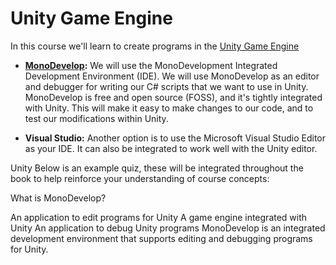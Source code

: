 # Unity Game Engine

In this course we'll learn to create programs in the [Unity Game Engine](https://unity3d.com/)

- **[MonoDevelop](monodevelop.md):**  We will use the MonoDevelopment Integrated Development Environment (IDE). We will use MonoDevelop as an editor and debugger for writing our C# scripts that we want to use in Unity. MonoDevelop is free and open source (FOSS), and it's tightly integrated with Unity.  This will make it easy to make changes to our code, and to test our modifications within Unity.

- **Visual Studio:**   Another option is to use the Microsoft Visual Studio Editor as your IDE.  It can also be integrated to work well with the Unity editor.


Unity 
Below is an example quiz, these will be integrated throughout the book to help reinforce your understanding of course concepts:
<quiz name="MonoDevelop">
    <question multiple>
        <p>What is MonoDevelop?</p>
        <answer correct>An application to edit programs for Unity</answer>
        <answer>A game engine integrated with Unity</answer>
        <answer correct>An application to debug Unity programs</answer>
        <explanation>MonoDevelop is an integrated development environment that supports editing and debugging programs for Unity.</explanation>
    </question>
</quiz>




